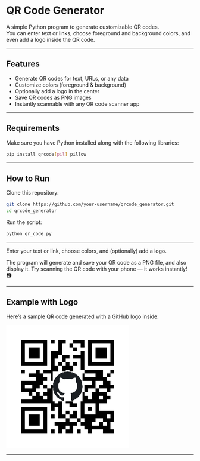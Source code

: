 
# QR Code Generator

A simple Python program to generate customizable QR codes.  
You can enter text or links, choose foreground and background colors, and even add a logo inside the QR code.

---

## Features
- Generate QR codes for text, URLs, or any data  
- Customize colors (foreground & background)  
- Optionally add a logo in the center  
- Save QR codes as PNG images  
- Instantly scannable with any QR code scanner app  

---

##  Requirements
Make sure you have Python installed along with the following libraries:

```bash
pip install qrcode[pil] pillow
````

---

## How to Run

Clone this repository:

```bash
git clone https://github.com/your-username/qrcode_generator.git
cd qrcode_generator
```

Run the script:

```bash
python qr_code.py
```
---
Enter your text or link, choose colors, and (optionally) add a logo.

The program will generate and save your QR code as a PNG file, and also display it.
Try scanning the QR code with your phone — it works instantly! 📷

---
##  Example with Logo

Here’s a sample QR code generated with a GitHub logo inside:

![QR Code with GitHub Logo](github_logo.png)

---

